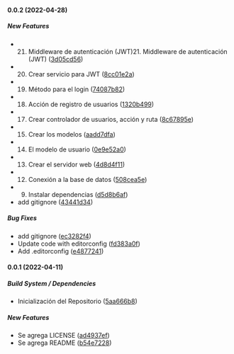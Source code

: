 #### 0.0.2 (2022-04-28)

##### New Features

* 21. Middleware de autenticación (JWT)21. Middleware de autenticación (JWT) ([3d05cd56](https://github.com/maurodviveros/course_MEAN-Musify/commit/3d05cd56082783030950a4ea2e6239fd2b6842a6))
* 20. Crear servicio para JWT ([8cc01e2a](https://github.com/maurodviveros/course_MEAN-Musify/commit/8cc01e2a5291e25a0ef9fd2eb491391d9f93d14e))
* 19. Método para el login ([74087b82](https://github.com/maurodviveros/course_MEAN-Musify/commit/74087b82dec6347c244831c7de8b734be9d658d4))
* 18. Acción de registro de usuarios ([1320b499](https://github.com/maurodviveros/course_MEAN-Musify/commit/1320b499381aba31b124e44c0ef3cf13f8c8e234))
* 17. Crear controlador de usuarios, acción y ruta ([8c67895e](https://github.com/maurodviveros/course_MEAN-Musify/commit/8c67895efd42de3c94459723e203556c50c65309))
* 15. Crear los modelos ([aadd7dfa](https://github.com/maurodviveros/course_MEAN-Musify/commit/aadd7dfa8da3a049716c3c4cd6116e0d64cd500b))
* 14. El modelo de usuario ([0e9e52a0](https://github.com/maurodviveros/course_MEAN-Musify/commit/0e9e52a06f4a5939777c50270fae0ce50f9297be))
* 13. Crear el servidor web ([4d8d4f11](https://github.com/maurodviveros/course_MEAN-Musify/commit/4d8d4f11873969449146c7718a235a2f135f6d30))
* 12. Conexión a la base de datos ([508cea5e](https://github.com/maurodviveros/course_MEAN-Musify/commit/508cea5e37465f6d0ddf84cc86abb8b6998f6ee4))
* 9. Instalar dependencias ([d5d8b6af](https://github.com/maurodviveros/course_MEAN-Musify/commit/d5d8b6af16a05312ff6e50bd9285954c8973f350))
* add gitignore ([43441d34](https://github.com/maurodviveros/course_MEAN-Musify/commit/43441d34fcd47384b4bd283ec00b4bc8d72256e8))

##### Bug Fixes

* add gitignore ([ec3282f4](https://github.com/maurodviveros/course_MEAN-Musify/commit/ec3282f4f32954cd94770c3f662996aca38ec357))
* Update code with editorconfig ([fd383a0f](https://github.com/maurodviveros/course_MEAN-Musify/commit/fd383a0f487af633319b3d8a9d3fc942e5905102))
* Add .editorconfig ([e4877241](https://github.com/maurodviveros/course_MEAN-Musify/commit/e487724164a6c10d0e5739ecefbf7a65e16928cd))

#### 0.0.1 (2022-04-11)

##### Build System / Dependencies

* Inicialización del Repositorio ([5aa666b8](https://github.com/maurodviveros/course_MEAN-Musify/commit/5aa666b811797baec6ef6446591aef0846701701))

##### New Features

* Se agrega LICENSE ([ad4937ef](https://github.com/maurodviveros/course_MEAN-Musify/commit/ad4937ef4fb7fd5a5db94d808e00e23fc97b663a))
* Se agrega README ([b54e7228](https://github.com/maurodviveros/course_MEAN-Musify/commit/b54e72281ad625bec6a5ece2e4b427a2b420e962))

